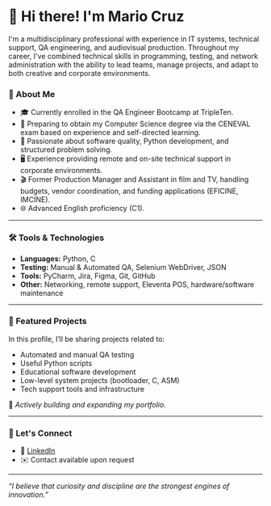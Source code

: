 # 👋 Hi there! I'm Mario Cruz

I'm a multidisciplinary professional with experience in IT systems, technical support, QA engineering, and audiovisual production. Throughout my career, I've combined technical skills in programming, testing, and network administration with the ability to lead teams, manage projects, and adapt to both creative and corporate environments.

### 🚀 About Me

- 🎓 Currently enrolled in the QA Engineer Bootcamp at TripleTen.
- 🧠 Preparing to obtain my Computer Science degree via the CENEVAL exam based on experience and self-directed learning.
- 🧪 Passionate about software quality, Python development, and structured problem solving.
- 🖥️ Experience providing remote and on-site technical support in corporate environments.
- 🎬 Former Production Manager and Assistant in film and TV, handling budgets, vendor coordination, and funding applications (EFICINE, IMCINE).
- 🌐 Advanced English proficiency (C1).

---

### 🛠️ Tools & Technologies

- **Languages:** Python, C
- **Testing:** Manual & Automated QA, Selenium WebDriver, JSON
- **Tools:** PyCharm, Jira, Figma, Git, GitHub
- **Other:** Networking, remote support, Eleventa POS, hardware/software maintenance

---

### 📂 Featured Projects

In this profile, I’ll be sharing projects related to:

- Automated and manual QA testing
- Useful Python scripts
- Educational software development
- Low-level system projects (bootloader, C, ASM)
- Tech support tools and infrastructure

📌 *Actively building and expanding my portfolio.*

---

### 🤝 Let's Connect

- 💼 [LinkedIn](https://www.linkedin.com/in/mariocruzvalades/)
- ✉️ Contact available upon request

---

*“I believe that curiosity and discipline are the strongest engines of innovation.”*
